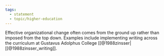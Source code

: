 ```yaml
---
tags:
  - statement
  - topic/higher-education
---
```

Effective organizational change often comes from the ground up rather than imposed from the top down. Examples include implementing writing across the curriculum at Gustavus Adolphus College [[@1988zinsser|[[@1988zinsser_writing]].


